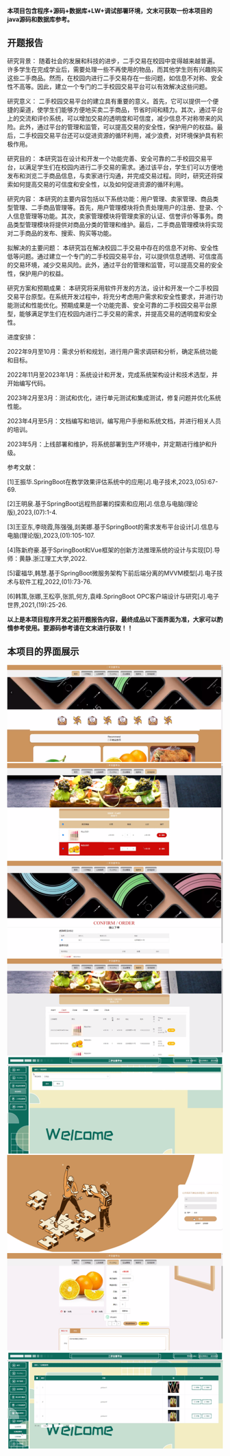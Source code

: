****本项目包含程序+源码+数据库+LW+调试部署环境，文末可获取一份本项目的java源码和数据库参考。****

## ******开题报告******

研究背景：
随着社会的发展和科技的进步，二手交易在校园中变得越来越普遍。许多学生在完成学业后，需要处理一些不再使用的物品，而其他学生则有兴趣购买这些二手商品。然而，在校园内进行二手交易存在一些问题，如信息不对称、安全性不高等。因此，建立一个专门的二手校园交易平台可以有效解决这些问题。

研究意义：
二手校园交易平台的建立具有重要的意义。首先，它可以提供一个便捷的渠道，使学生们能够方便地买卖二手商品，节省时间和精力。其次，通过平台上的交流和评价系统，可以增加交易的透明度和可信度，减少信息不对称带来的风险。此外，通过平台的管理和监管，可以提高交易的安全性，保护用户的权益。最后，二手校园交易平台还可以促进资源的循环利用，减少浪费，对环境保护具有积极作用。

研究目的：
本研究旨在设计和开发一个功能完善、安全可靠的二手校园交易平台，以满足学生们在校园内进行二手交易的需求。通过该平台，学生们可以方便地发布和浏览二手商品信息，与卖家进行沟通，并完成交易过程。同时，研究还将探索如何提高交易的可信度和安全性，以及如何促进资源的循环利用。

研究内容：
本研究的主要内容包括以下系统功能：用户管理、卖家管理、商品类型管理、二手商品管理等。首先，用户管理模块将负责处理用户的注册、登录、个人信息管理等功能。其次，卖家管理模块将管理卖家的认证、信誉评价等事务。商品类型管理模块将提供对商品分类的管理和维护。最后，二手商品管理模块将实现对二手商品的发布、搜索、购买等功能。

拟解决的主要问题：
本研究旨在解决校园二手交易中存在的信息不对称、安全性低等问题。通过建立一个专门的二手校园交易平台，可以提供信息透明、可信度高的交易环境，减少交易风险。此外，通过平台的管理和监管，可以提高交易的安全性，保护用户的权益。

研究方案和预期成果：
本研究将采用软件开发的方法，设计和开发一个二手校园交易平台原型。在系统开发过程中，将充分考虑用户需求和安全性要求，并进行功能测试和性能优化。预期成果是一个功能完善、安全可靠的二手校园交易平台原型，能够满足学生们在校园内进行二手交易的需求，并提高交易的透明度和安全性。

进度安排：

2022年9月至10月：需求分析和规划，进行用户需求调研和分析，确定系统功能和目标。

2022年11月至2023年1月：系统设计和开发，完成系统架构设计和技术选型，并开始编写代码。

2023年2月至3月：测试和优化，进行单元测试和集成测试，修复问题并优化系统性能。

2023年4月至5月：文档编写和培训，编写用户手册和系统文档，并进行相关人员的培训。

2023年5月：上线部署和维护，将系统部署到生产环境中，并定期进行维护和升级。

参考文献：

[1]王振华.SpringBoot在教学效果评估系统中的应用[J].电子技术,2023,(05):67-69.

[2]王明泉.基于SpringBoot远程热部署的探索和应用[J].信息与电脑(理论版),2023,(07):1-4.

[3]王亚东,李晓霞,陈强强,剡美娜.基于SpringBoot的需求发布平台设计[J].信息与电脑(理论版),2023,(01):105-107.

[4]陈新府豪.基于SpringBoot和Vue框架的创新方法推理系统的设计与实现[D].导师：黄静.浙江理工大学,2022.

[5]霍福华,韩慧.基于SpringBoot微服务架构下前后端分离的MVVM模型[J].电子技术与软件工程,2022,(01):73-76.

[6]韩策,张娜,王松亭,张凯,何方,袁峰.SpringBoot OPC客户端设计与研究[J].电子世界,2021,(19):25-26.

****以上是本项目程序开发之前开题报告内容，最终成品以下面界面为准，大家可以酌情参考使用。要源码参考请在文末进行获取！！****

## ******本项目的界面展示******

![](./res/02cc31140a3e456391377a0c53842944.png)![](./res/e8985b4ca67e40dabfff90ea3f14f3c1.png)![](./res/de3c6ee3a02149ef9f1afdac497bfba5.png)![](./res/478de982ca5b4470aee21b9b5c0c24d3.png)![](./res/10d60b58e18241e09628646ef002c5a2.png)![](./res/d952f04f4ba84882993040d1f760934d.png)![](./res/318c80a5b3fc476ea188d2cb1233f43f.png)![](./res/f79efe14f49b4fbd89dafbab4971eba6.png)

